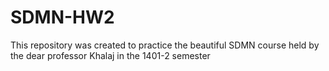# SDMN-HW2
This repository was created to practice the beautiful SDMN course held by the dear professor Khalaj in the 1401-2 semester
